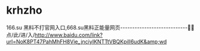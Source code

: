 # krhzho
166.su 黑料不打官网入口,668.su黑料正能量网页----------------------------👀👀点/此/进/入/http://www.baidu.com/link?url=NoK8PT47PahMhFH8Vie_jnciyIKNTTtVBQKpill6udK&amp;wd
